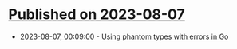 # [Published on 2023-08-07](index.md)

* [2023-08-07, 00:09:00](https://lobste.rs/s/kqrby1/using_phantom_types_with_errors_go) - [Using phantom types with errors in Go](https://hypirion.com/musings/haunting-down-errors-in-go)
